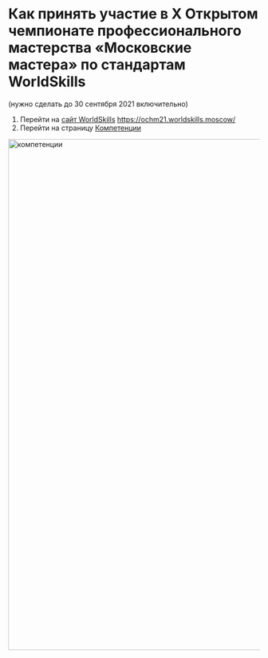 # Как принять участие в X Открытом чемпионате профессионального мастерства «Московские мастера» по стандартам WorldSkills
(нужно сделать до 30 сентября 2021 включительно)

1. Перейти на [сайт WorldSkills](https://ochm21.worldskills.moscow/) https://ochm21.worldskills.moscow/
1. Перейти на страницу [Компетенции](https://ochm21.worldskills.moscow/kompetentsii/)
<img width="1024" alt="компетенции" src="https://user-images.githubusercontent.com/57917364/134307344-e9c993ab-7d66-4d6d-9a55-c89e74d62a0e.png">
